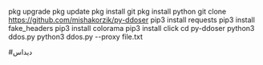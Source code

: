 pkg upgrade
pkg update
pkg install git
pkg install python
git clone https://github.com/mishakorzik/py-ddoser
pip3 install requests
pip3 install fake_headers
pip3 install colorama
pip3 install click
cd py-ddoser
python3 ddos.py
python3 ddos.py --proxy file.txt

#دیداس
